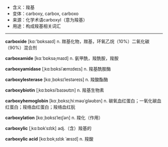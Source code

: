 - <span class="definition">含义：羧基</span>
- <span class="definition">变体：carboxy, carbox, carboxo</span>
- <span class="definition">来源：化学术语carboxyl（意为羧基）</span>
- <span class="definition">用途：构成羧基相关词汇</span>

---

<span class="vocabulary">**carboxide**</span> [kɑ:'bɒksaɪd] n. 羰基化物，羰基，环氧乙烷（10%）二氧化碳（90%）混合剂

<span class="vocabulary">**carboxamide**</span> [kɑːˈbɒksəˌmaɪd] n. 氨甲酰，羧酰胺，羧胺

<span class="vocabulary">**carboxyamidase**</span> [ˌkɑːbɒksiˈæmɪdeɪs] n. 羧基酰胺酶

<span class="vocabulary">**carboxylesterase**</span> [kɑːˌbɒksɪˈlestəreɪs] n. 羧酸酯酶

<span class="vocabulary">**carboxybiotin**</span> [ˌkɑːbɒksiˈbaɪəʊtɪn] n. 羧基生物素

<span class="vocabulary">**carboxyhemoglobin**</span> [kɑːˌbɒksɪˌhiːməʊˈgləʊbɪn] n. 碳氧血红蛋白；一氧化碳血红蛋白；羧络血红蛋白；羧络血红朊

<span class="vocabulary">**carboxylation**</span> [kɑːˌbɒksɪˈleɪʃən] n. 羧化（作用）

<span class="vocabulary">**carboxylic**</span> [ˌkɑːbɒkˈsɪlɪk] adj.（含）羧基的

<span class="vocabulary">**carboxylic acid**</span> [kɑːbɒkˌsɪlɪk ˈæsɪd] n. 羧酸